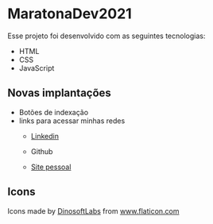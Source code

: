 # MaratonaDev2021

<p>Esse projeto foi desenvolvido com as seguintes tecnologias:<p>

- HTML
- CSS
- JavaScript

## Novas implantações

  * Botões de indexação
  * links para acessar minhas redes 
    * <p><div><a href="https://linkedin.com/in/wladmir-bragança-19679426/" title="Linkedin">Linkedin</a></div></p>
    * <p>Github</p> 
    * <p><div><a href="https://wlad.netlify.app" title="Site Pessoal">Site pessoal</a></div></p>


## Icons

 <p><div>Icons made by <a href="#" title="DinosoftLabs">DinosoftLabs</a> from <a href="#" title="Flaticon">www.flaticon.com</a></div></p>
